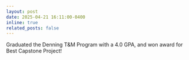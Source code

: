 ```yaml
---
layout: post
date: 2025-04-21 16:11:00-0400
inline: true
related_posts: false
---
```


Graduated the Denning T&M Program with a 4.0 GPA, and won award for Best Capstone Project!
